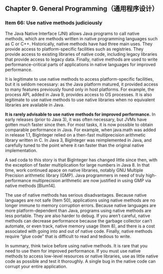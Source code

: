 ## Chapter 9. General Programming（通用程序设计）

### Item 66: Use native methods judiciously

The Java Native Interface (JNI) allows Java programs to call native methods, which are methods written in native programming languages such as C or C++. Historically, native methods have had three main uses. They provide access to platform-specific facilities such as registries. They provide access to existing libraries of native code, including legacy libraries that provide access to legacy data. Finally, native methods are used to write performance-critical parts of applications in native languages for improved performance.

It is legitimate to use native methods to access platform-specific facilities, but it is seldom necessary: as the Java platform matured, it provided access to many features previously found only in host platforms. For example, the process API, added in Java 9, provides access to OS processes. It is also legitimate to use native methods to use native libraries when no equivalent libraries are available in Java.

**It is rarely advisable to use native methods for improved performance.** In early releases (prior to Java 3), it was often necessary, but JVMs have gotten much faster since then. For most tasks, it is now possible to obtain comparable performance in Java. For example, when java.math was added in release 1.1, BigInteger relied on a then-fast multiprecision arithmetic library written in C. In Java 3, BigInteger was reimplemented in Java, and carefully tuned to the point where it ran faster than the original native implementation.

A sad coda to this story is that BigInteger has changed little since then, with the exception of faster multiplication for large numbers in Java 8. In that time, work continued apace on native libraries, notably GNU Multiple Precision arithmetic library (GMP). Java programmers in need of truly high-performance multiprecision arithmetic are now justified in using GMP via native methods [Blum14].

The use of native methods has serious disadvantages. Because native languages are not safe (Item 50), applications using native methods are no longer immune to memory corruption errors. Because native languages are more platform-dependent than Java, programs using native methods are less portable. They are also harder to debug. If you aren’t careful, native methods can decrease performance because the garbage collector can’t automate, or even track, native memory usage (Item 8), and there is a cost associated with going into and out of native code. Finally, native methods require “glue code” that is difficult to read and tedious to write.

In summary, think twice before using native methods. It is rare that you need to use them for improved performance. If you must use native methods to access low-level resources or native libraries, use as little native code as possible and test it thoroughly. A single bug in the native code can corrupt your entire application.


